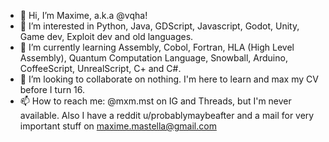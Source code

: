 - 👋 Hi, I’m Maxime, a.k.a @vqha!
- 👀 I’m interested in Python, Java, GDScript, Javascript, Godot, Unity, Game dev, Exploit dev and old languages.
- 🌱 I’m currently learning Assembly, Cobol, Fortran, HLA (High Level Assembly), Quantum Computation Language, Snowball, Arduino, CoffeeScript, UnrealScript, C+ and C#.
- 💞️ I’m looking to collaborate on nothing. I'm here to learn and max my CV before I turn 16.
- 📫 How to reach me: @mxm.mst on IG and Threads, but I'm never available. Also I have a reddit u/probablymaybeafter and a mail for very important stuff on maxime.mastella@gmail.com
